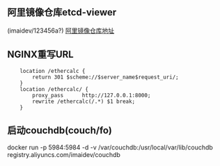 ## 阿里镜像仓库etcd-viewer
(imaidev/123456a?)
[阿里镜像仓库地址](https://cr.console.aliyun.com/?spm=0.0.0.0.5n07DB#/docker/image/list)   

## NGINX重写URL
```
    location /ethercalc {
        return 301 $scheme://$server_name$request_uri/;
    }
    location /ethercalc/ {
        proxy_pass      http://127.0.0.1:8000;
        rewrite /ethercalc(/.*) $1 break;
    }
```
## 启动couchdb(couch/fo)
docker run -p 5984:5984 -d -v /var/couchdb:/usr/local/var/lib/couchdb registry.aliyuncs.com/imaidev/couchdb
